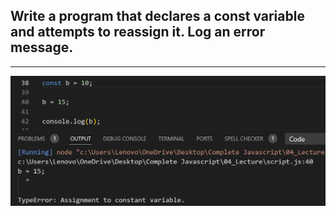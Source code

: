 ## Write a program that declares a const variable and attempts to reassign it. Log an error message.

---

![Screenshot](i4.png)
